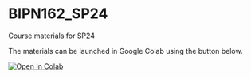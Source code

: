 # BIPN162_SP24
Course materials for SP24

The materials can be launched in Google Colab using the button below. 

[![Open In Colab](https://colab.research.google.com/assets/colab-badge.svg)](http://colab.research.google.com/github/BIPN162/BIPN62_SP24)

